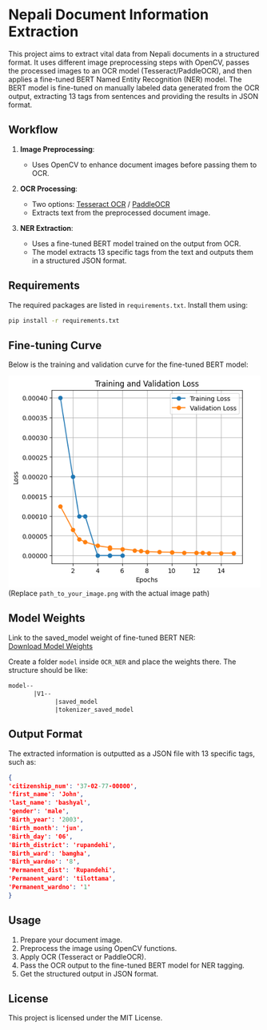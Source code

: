 # Nepali Document Information Extraction

This project aims to extract vital data from Nepali documents in a structured format. It uses different image preprocessing steps with OpenCV, passes the processed images to an OCR model (Tesseract/PaddleOCR), and then applies a fine-tuned BERT Named Entity Recognition (NER) model. The BERT model is fine-tuned on manually labeled data generated from the OCR output, extracting 13 tags from sentences and providing the results in JSON format.

## Workflow
1. **Image Preprocessing**:
   - Uses OpenCV to enhance document images before passing them to OCR.

2. **OCR Processing**:
   - Two options: [Tesseract OCR](https://github.com/tesseract-ocr/tesseract) / [PaddleOCR](https://github.com/PaddlePaddle/PaddleOCR)
   - Extracts text from the preprocessed document image.

3. **NER Extraction**:
   - Uses a fine-tuned BERT model trained on the output from OCR.
   - The model extracts 13 specific tags from the text and outputs them in a structured JSON format.

## Requirements
The required packages are listed in `requirements.txt`. Install them using:
```bash
pip install -r requirements.txt
```

## Fine-tuning Curve
Below is the training and validation curve for the fine-tuned BERT model:

![Fine-tuning Curve](./output.png)  
(Replace `path_to_your_image.png` with the actual image path)

## Model Weights
Link to the saved_model weight of fine-tuned BERT NER:  
[Download Model Weights](https://drive.google.com/drive/folders/1GXaBFuES1Mr96DWTT5PoVp3hPh5zoGVt?usp=sharing)

Create a folder `model` inside `OCR_NER` and place the weights there. The structure should be like:
```
model--
       |V1--
             |saved_model
             |tokenizer_saved_model
```

## Output Format
The extracted information is outputted as a JSON file with 13 specific tags, such as:
```json
{
'citizenship_num': '37-02-77-00000',
'first_name': 'John',
'last_name': 'bashyal',
'gender': 'male',
'Birth_year': '2003',
'Birth_month': 'jun',
'Birth_day': '06',
'Birth_district': 'rupandehi',
'Birth_ward': 'bamgha',
'Birth_wardno': '8',
'Permanent_dist': 'Rupandehi',
'Permanent_ward': 'tilottama',
'Permanent_wardno': '1'
}
```

## Usage
1. Prepare your document image.
2. Preprocess the image using OpenCV functions.
3. Apply OCR (Tesseract or PaddleOCR).
4. Pass the OCR output to the fine-tuned BERT model for NER tagging.
5. Get the structured output in JSON format.

## License
This project is licensed under the MIT License.

